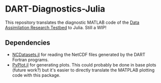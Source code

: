 # DART-Diagnostics-Julia
This repository translates the diagnostic MATLAB code of the [Data Assimilation Research Testbed](https://github.com/NCAR/DART) to Julia. Still a WIP!

## Dependencies 

- [NCDatasets.jl](https://github.com/JuliaGeo/NCDatasets.jl) for reading the NetCDF files generated by the DART Fortran programs. 
- [PyPlot.jl](https://github.com/JuliaPy/PyPlot.jl) for generating plots. This could probably be done in base plots (future work?) but it's easier to directly translate the MATPLAB plotting code with this package. 
